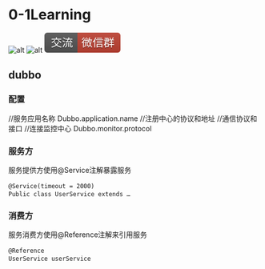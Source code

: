 # 0-1Learning

![alt ](../static/common/svg/luoxiaosheng.svg "公众号")
![alt ](../static/common/svg/luoxiaosheng_learning.svg "学习")
![alt ](../static/common/svg/luoxiaosheng_wechat.svg "微信")


## dubbo


### 配置
//服务应用名称
Dubbo.application.name
//注册中心的协议和地址
//通信协议和接口
//连接监控中心
Dubbo.monitor.protocol

### 服务方
服务提供方使用@Service注解暴露服务
```
@Service(timeout = 2000)
Public class UserService extends …
```

### 消费方
服务消费方使用@Reference注解来引用服务
```
@Reference
UserService userService
```
